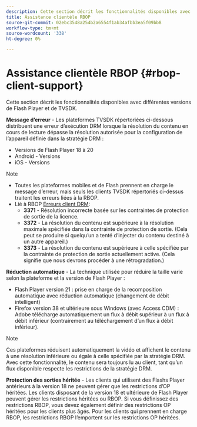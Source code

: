 ```yaml
---
description: Cette section décrit les fonctionnalités disponibles avec différentes versions de Flash Player et de TVSDK.
title: Assistance clientèle RBOP
source-git-commit: 02ebc3548a254b2a6554f1ab34afbb3ea5f09bb8
workflow-type: tm+mt
source-wordcount: '338'
ht-degree: 0%

---
```


# Assistance clientèle RBOP {#rbop-client-support}

Cette section décrit les fonctionnalités disponibles avec différentes versions de Flash Player et de TVSDK.

**Message d’erreur** - Les plateformes TVSDK répertoriées ci-dessous distribuent une erreur d’exécution DRM lorsque la résolution du contenu en cours de lecture dépasse la résolution autorisée pour la configuration de l’appareil définie dans la stratégie DRM :

* Versions de Flash Player 18 à 20
* Android - Versions
* iOS - Versions

>[!NOTE]
>
>* Toutes les plateformes mobiles et de Flash prennent en charge le message d’erreur, mais seuls les clients TVSDK répertoriés ci-dessus traitent les erreurs liées à la RBOP.
>* Lié à RBOP [Erreurs client DRM](https://help.adobe.com/en_US/primetime/drm/index.html#reference-DRM_Client_Error_Messages):
>    * **3371** - Résolution incorrecte basée sur les contraintes de protection de sortie de la licence.
>    * **3372** - La résolution du contenu est supérieure à la résolution maximale spécifiée dans la contrainte de protection de sortie. (Cela peut se produire si quelqu’un a tenté d’injecter du contenu destiné à un autre appareil.)
>    * **3373** - La résolution du contenu est supérieure à celle spécifiée par la contrainte de protection de sortie actuellement active. (Cela signifie que nous devrons procéder à une rétrogradation.)
>

**Réduction automatique** - La technique utilisée pour réduire la taille varie selon la plateforme et la version de Flash Player :

* Flash Player version 21 : prise en charge de la recomposition automatique avec réduction automatique (changement de débit intelligent)
* Firefox version 38 et ultérieure sous Windows (avec Access CDM) : Adobe télécharge automatiquement un flux à débit supérieur à un flux à débit inférieur (contrairement au téléchargement d’un flux à débit inférieur).

>[!NOTE]
>
>Ces plateformes réduisent automatiquement la vidéo et affichent le contenu à une résolution inférieure ou égale à celle spécifiée par la stratégie DRM. Avec cette fonctionnalité, le contenu sera toujours lu au client, tant qu’un flux disponible respecte les restrictions de la stratégie DRM.

**Protection des sorties héritée** - Les clients qui utilisent des Flashs Player antérieurs à la version 18 ne peuvent gérer que les restrictions d’OP héritées. Les clients disposant de la version 18 et ultérieure de Flash Player peuvent gérer les restrictions héritées ou RBOP. Si vous définissez des restrictions RBOP, vous devez également définir des restrictions OP héritées pour les clients plus âgés. Pour les clients qui prennent en charge RBOP, les restrictions RBOP l’emportent sur les restrictions OP héritées.
